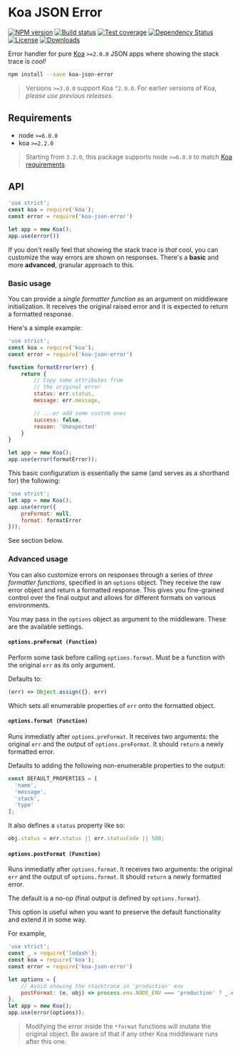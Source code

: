 # Koa JSON Error

[![NPM version][npm-image]][npm-url]
[![Build status][travis-image]][travis-url]
[![Test coverage][codecov-image]][codecov-url]
[![Dependency Status][david-image]][david-url]
[![License][license-image]][license-url]
[![Downloads][downloads-image]][downloads-url]

Error handler for pure [Koa](https://koajs.com) `>=2.0.0` JSON apps where showing the stack trace is _cool!_

```sh
npm install --save koa-json-error
```

> Versions `>=3.0.0` support Koa `^2.0.0`. For earlier versions of Koa, _please use previous releases_.

## Requirements
- node `>=6.0.0`
- koa `>=2.2.0`

> Starting from `3.2.0`, this package supports node `>=6.0.0` to match [Koa requirements][koa-requirements].


## API

```js
'use strict';
const koa = require('koa');
const error = require('koa-json-error')

let app = new Koa();
app.use(error())
```

If you don't really feel that showing the stack trace is _that_ cool, you can customize the way errors are shown on responses. There's a **basic** and more **advanced**, granular approach to this.

### Basic usage
You can provide a _single formatter function_ as an argument on middleware initialization. It receives the original raised error and it is expected to return a formatted response.

Here's a simple example:

```js
'use strict';
const koa = require('koa');
const error = require('koa-json-error')

function formatError(err) {
    return {
        // Copy some attributes from
        // the original error
        status: err.status,
        message: err.message,

        // ...or add some custom ones
        success: false,
        reason: 'Unexpected'
    }
}

let app = new Koa();
app.use(error(formatError));
```

This basic configuration is essentially the same (and serves as a shorthand for) the following:

```js
'use strict';
let app = new Koa();
app.use(error({
    preFormat: null,
    format: formatError
}));
```

See section below.

### Advanced usage
You can also customize errors on responses through a series of _three formatter functions_, specified in an `options` object. They receive the raw error object and return a formatted response. This gives you fine-grained control over the final output and allows for different formats on various environments.

You may pass in the `options` object as argument to the middleware. These are the available settings.

#### `options.preFormat (Function)`
Perform some task before calling `options.format`. Must be a function with the original `err` as its only argument.

Defaults to:

```js
(err) => Object.assign({}, err)
```

Which sets all enumerable properties of `err` onto the formatted object.

#### `options.format (Function)`
Runs inmediatly after `options.preFormat`. It receives two arguments: the original `err` and the output of `options.preFormat`. It should `return` a newly formatted error.

Defaults to adding the following non-enumerable properties to the output:

```js
const DEFAULT_PROPERTIES = [
  'name',
  'message',
  'stack',
  'type'
];
```

It also defines a `status` property like so:

```js
obj.status = err.status || err.statusCode || 500;
```

#### `options.postFormat (Function)`
Runs inmediatly after `options.format`. It receives two arguments: the original `err` and the output of `options.format`. It should `return` a newly formatted error.

The default is a no-op (final output is defined by `options.format`).

This option is useful when you want to preserve the default functionality and extend it in some way.

For example,
```js
'use strict';
const _ = require('lodash');
const koa = require('koa');
const error = require('koa-json-error')

let options = {
    // Avoid showing the stacktrace in 'production' env
    postFormat: (e, obj) => process.env.NODE_ENV === 'production' ? _.omit(obj, 'stack') : obj
};
let app = new Koa();
app.use(error(options));
```

> Modifying the error inside the `*format` functions will mutate the original object. Be aware of that if any other Koa middleware runs after this one.

[npm-image]: https://img.shields.io/npm/v/koa-json-error.svg?style=flat-square
[npm-url]: https://npmjs.org/package/koa-json-error
[travis-image]: https://img.shields.io/travis/koajs/json-error/master.svg?style=flat-square
[travis-url]: https://travis-ci.org/koajs/json-error
[codecov-image]: https://img.shields.io/codecov/c/github/koajs/json-error/master.svg?style=flat-square
[codecov-url]: https://codecov.io/github/koajs/json-error
[david-image]: http://img.shields.io/david/koajs/json-error.svg?style=flat-square
[david-url]: https://david-dm.org/koajs/json-error
[license-image]: http://img.shields.io/npm/l/koa-json-error.svg?style=flat-square
[license-url]: LICENSE
[downloads-image]: http://img.shields.io/npm/dm/koa-json-error.svg?style=flat-square
[downloads-url]: https://npmjs.org/package/koa-json-error
[koa-requirements]: https://github.com/koajs/koa/blob/master/package.json#L61

